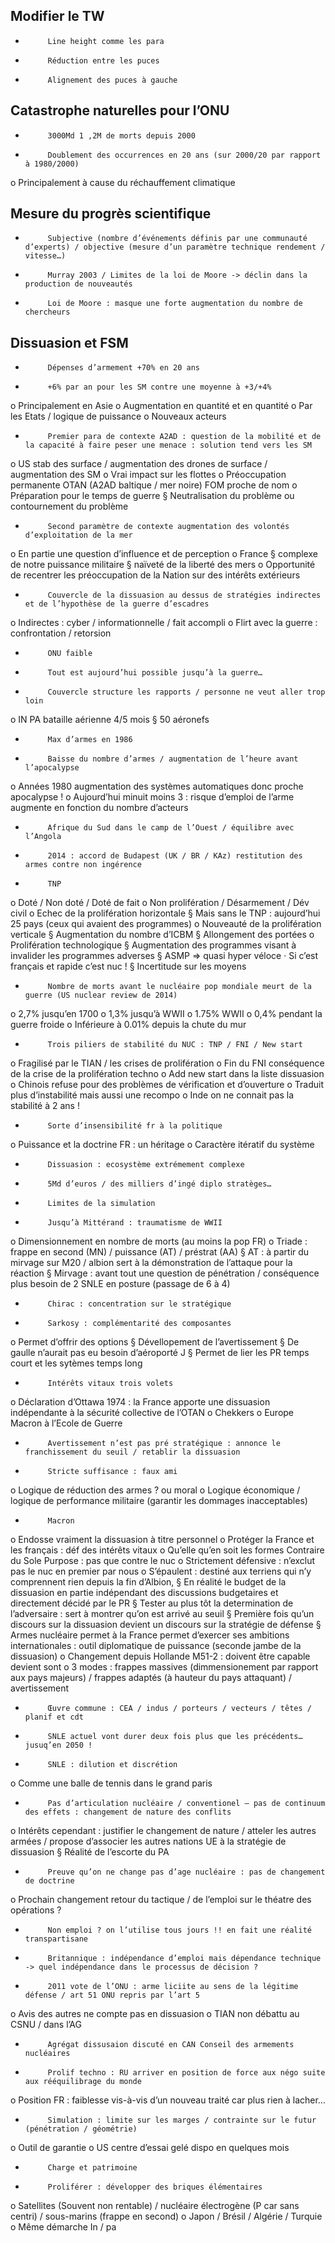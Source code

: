 ## Modifier le TW
-          Line height comme les para
-          Réduction entre les puces
-          Alignement des puces à gauche
 
## Catastrophe naturelles pour l’ONU
-          3000Md 1 ,2M de morts depuis 2000
-          Doublement des occurrences en 20 ans (sur 2000/20 par rapport à 1980/2000)
o   Principalement à cause du réchauffement climatique
 
## Mesure du progrès scientifique
-          Subjective (nombre d’événements définis par une communauté d’experts) / objective (mesure d’un paramètre technique rendement / vitesse…)
-          Murray 2003 / Limites de la loi de Moore -> déclin dans la production de nouveautés
-          Loi de Moore : masque une forte augmentation du nombre de chercheurs
 
## Dissuasion et FSM
-          Dépenses d’armement +70% en 20 ans
-          +6% par an pour les SM contre une moyenne à +3/+4%
o   Principalement en Asie
o   Augmentation en quantité et en quantité
o   Par les Etats / logique de puissance
o   Nouveaux acteurs
-          Premier para de contexte A2AD : question de la mobilité et de la capacité à faire peser une menace : solution tend vers les SM
o   US stab des surface / augmentation des drones de surface / augmentation des SM
o   Vrai impact sur les flottes
o   Préoccupation permanente OTAN (A2AD baltique / mer noire) FOM proche de nom
o   Préparation pour le temps de guerre
§  Neutralisation du problème ou contournement du problème
-          Second paramètre de contexte augmentation des volontés d’exploitation de la mer
o   En partie une question d’influence et de perception
o   France
§  complexe de notre puissance militaire
§  naïveté de la liberté des mers
o   Opportunité de recentrer les préoccupation de la Nation sur des intérêts extérieurs
-          Couvercle de la dissuasion au dessus de stratégies indirectes et de l’hypothèse de la guerre d’escadres
o   Indirectes : cyber / informationnelle / fait accompli
o   Flirt avec la guerre : confrontation / retorsion
-          ONU faible
-          Tout est aujourd’hui possible jusqu’à la guerre…
-          Couvercle structure les rapports / personne ne veut aller trop loin
o   IN PA bataille aérienne 4/5 mois
§  50 aéronefs
-          Max d’armes en 1986
-          Baisse du nombre d’armes / augmentation de l’heure avant l’apocalypse
o   Années 1980 augmentation des systèmes automatiques donc proche apocalypse !
o   Aujourd’hui minuit moins 3 : risque d’emploi de l’arme augmente en fonction du nombre d’acteurs
-          Afrique du Sud dans le camp de l’Ouest / équilibre avec l’Angola
-          2014 : accord de Budapest (UK / BR / KAz) restitution des armes contre non ingérence
-          TNP
o   Doté / Non doté / Doté de fait
o   Non prolifération / Désarmement / Dév civil
o   Echec de la prolifération horizontale
§  Mais sans le TNP : aujourd’hui 25 pays (ceux qui avaient des programmes)
o   Nouveauté de la prolifération verticale
§  Augmentation du nombre d’ICBM
§  Allongement des portées
o   Prolifération technologique
§  Augmentation des programmes visant à invalider les programmes adverses
§  ASMP => quasi hyper véloce
·         Si c’est français et rapide c’est nuc !
§  Incertitude sur les moyens
-          Nombre de morts avant le nucléaire pop mondiale meurt de la guerre (US nuclear review de 2014)
o   2,7% jusqu’en 1700
o   1,3% jusqu’à WWII
o   1.75% WWII
o   0,4% pendant la guerre froide
o   Inférieure à 0.01% depuis la chute du mur
 
-          Trois piliers de stabilité du NUC : TNP / FNI / New start
o   Fragilisé par le TIAN / les crises de prolifération
o   Fin du FNI conséquence de la crise de la prolifération techno
o   Add new start dans la liste dissuasion
o   Chinois refuse pour des problèmes de vérification et d’ouverture
o   Traduit plus d’instabilité mais aussi une recompo
o   Inde on ne connait pas la stabilité à 2 ans !
 
-          Sorte d’insensibilité fr à la politique
o   Puissance et la doctrine FR : un héritage
o   Caractère itératif du système
-          Dissuasion : ecosystème extrémement complexe
-          5Md d’euros / des milliers d’ingé diplo stratèges…
-          Limites de la simulation
 
-          Jusqu’à Mittérand : traumatisme de WWII
o   Dimensionnement en nombre de morts (au moins la pop FR)
o   Triade : frappe en second (MN) / puissance (AT) / préstrat (AA)
§  AT : à partir du mirvage sur M20 / albion sert à la démonstration de l’attaque pour la réaction
§  Mirvage : avant tout une question de pénétration / conséquence plus besoin de 2 SNLE en posture (passage de 6 à 4)
-          Chirac : concentration sur le stratégique
-          Sarkosy : complémentarité des composantes
o   Permet d’offrir des options
§  Dévellopement de l’avertissement
§  De gaulle n’aurait pas eu besoin d’aéroporté J
§  Permet de lier les PR temps court et les sytèmes temps long
-          Intérêts vitaux trois volets
o   Déclaration d’Ottawa 1974 : la France apporte une dissuasion indépendante à la sécurité collective de l’OTAN
o   Chekkers
o   Europe Macron à l’Ecole de Guerre
-          Avertissement n’est pas pré stratégique : annonce le franchissement du seuil / retablir la dissuasion
-          Stricte suffisance : faux ami
o   Logique de réduction des armes ? ou moral
o   Logique économique / logique de performance militaire (garantir les dommages inacceptables)
-          Macron
o   Endosse vraiment la dissuasion à titre personnel
o   Protéger la France et les français : déf des intérêts vitaux
o   Qu’elle qu’en soit les formes Contraire du Sole Purpose : pas que contre le nuc
o   Strictement défensive : n’exclut pas le nuc en premier par nous
o   S’épaulent : destiné aux terriens qui n’y comprennent rien depuis la fin d’Albion,
§  En réalité le budget de la dissuasion en partie indépendant des discussions budgetaires et directement décidé par le PR
§  Tester au plus tôt la determination de l’adversaire : sert à montrer qu’on est arrivé au seuil
§  Première fois qu’un discours sur la dissuasion devient un discours sur la stratégie de défense
§  Armes nucléaire permet à la France permet d’exercer ses ambitions internationales : outil diplomatique de puissance (seconde jambe de la dissuasion)
o   Changement depuis Hollande M51-2 : doivent être capable devient sont
o   3 modes : frappes massives (dimmensionement par rapport aux pays majeurs) / frappes adaptés (à hauteur du pays attaquant) / avertissement
-          Œuvre commune : CEA / indus / porteurs / vecteurs / têtes / planif et cdt
-          SNLE actuel vont durer deux fois plus que les précédents… jusuq’en 2050 !
-          SNLE : dilution et discrétion
o   Comme une balle de tennis dans le grand paris
-          Pas d’articulation nucléaire / conventionel – pas de continuum des effets : changement de nature des conflits
o   Intérêts cependant : justifier le changement de nature / atteler les autres armées / propose d’associer les autres nations UE à la stratégie de dissuasion
§  Réalité de l’escorte du PA
-          Preuve qu’on ne change pas d’age nucléaire : pas de changement de doctrine
o   Prochain changement retour du tactique / de l’emploi sur le théatre des opérations ?
-          Non emploi ? on l’utilise tous jours !! en fait une réalité transpartisane
-          Britannique : indépendance d’emploi mais dépendance technique -> quel indépendance dans le processus de décision ?
-          2011 vote de l’ONU : arme liciite au sens de la légitime défense / art 51 ONU repris par l’art 5
o   Avis des autres ne compte pas en dissuasion
o   TIAN non débattu au CSNU / dans l’AG
-          Agrégat dissusaion discuté en CAN Conseil des armements nucléaires
-          Prolif techno : RU arriver en position de force aux négo suite aux rééquilibrage du monde
o   Position FR : faiblesse vis-à-vis d’un nouveau traité car plus rien à lacher…
-          Simulation : limite sur les marges / contrainte sur le futur (pénétration / géométrie)
o   Outil de garantie
o   US centre d’essai gelé dispo en quelques mois
-          Charge et patrimoine
-          Proliférer : développer des briques élémentaires
o   Satellites (Souvent non rentable) / nucléaire électrogène (P car sans centri) / sous-marins (frappe en second)
o   Japon / Brésil / Algérie / Turquie
o   Même démarche In / pa

